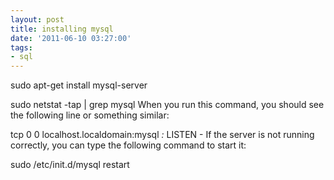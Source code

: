 ```yaml
---
layout: post
title: installing mysql
date: '2011-06-10 03:27:00'
tags:
- sql
---
```


sudo apt-get install mysql-server 

sudo netstat -tap | grep mysql 
When you run this command, you should see the following line or something similar: 

tcp 0 0 localhost.localdomain:mysql *:* LISTEN - 
If the server is not running correctly, you can type the following command to start it: 

sudo /etc/init.d/mysql restart